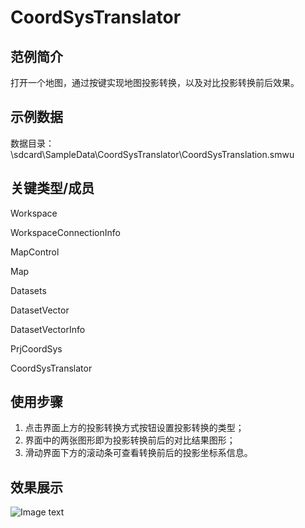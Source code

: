 # CoordSysTranslator

## 范例简介

打开一个地图，通过按键实现地图投影转换，以及对比投影转换前后效果。

## 示例数据

数据目录：\sdcard\SampleData\CoordSysTranslator\CoordSysTranslation.smwu

## 关键类型/成员
Workspace
 
WorkspaceConnectionInfo	

MapControl	

Map	

Datasets
 
DatasetVector	
 
DatasetVectorInfo

PrjCoordSys

CoordSysTranslator

## 使用步骤

1. 点击界面上方的投影转换方式按钮设置投影转换的类型；
2. 界面中的两张图形即为投影转换前后的对比结果图形；
3. 滑动界面下方的滚动条可查看转换前后的投影坐标系信息。

## 效果展示

![Image text](https://github.com/SuperMap/iMobile-SampleCode/AndroidStudioSampleCode/coordsystranslator/CoordSysTranslator.png)
